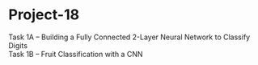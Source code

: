 # Project-18

Task 1A – Building a Fully Connected 2-Layer Neural Network to Classify Digits <br />
Task 1B – Fruit Classification with a CNN
